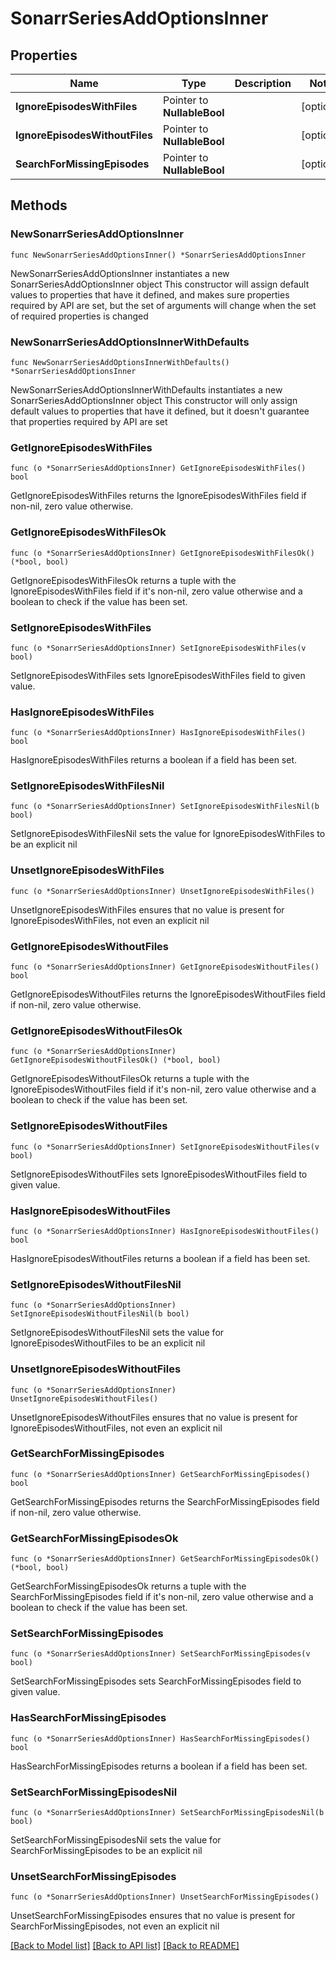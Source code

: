 # SonarrSeriesAddOptionsInner

## Properties

Name | Type | Description | Notes
------------ | ------------- | ------------- | -------------
**IgnoreEpisodesWithFiles** | Pointer to **NullableBool** |  | [optional] 
**IgnoreEpisodesWithoutFiles** | Pointer to **NullableBool** |  | [optional] 
**SearchForMissingEpisodes** | Pointer to **NullableBool** |  | [optional] 

## Methods

### NewSonarrSeriesAddOptionsInner

`func NewSonarrSeriesAddOptionsInner() *SonarrSeriesAddOptionsInner`

NewSonarrSeriesAddOptionsInner instantiates a new SonarrSeriesAddOptionsInner object
This constructor will assign default values to properties that have it defined,
and makes sure properties required by API are set, but the set of arguments
will change when the set of required properties is changed

### NewSonarrSeriesAddOptionsInnerWithDefaults

`func NewSonarrSeriesAddOptionsInnerWithDefaults() *SonarrSeriesAddOptionsInner`

NewSonarrSeriesAddOptionsInnerWithDefaults instantiates a new SonarrSeriesAddOptionsInner object
This constructor will only assign default values to properties that have it defined,
but it doesn't guarantee that properties required by API are set

### GetIgnoreEpisodesWithFiles

`func (o *SonarrSeriesAddOptionsInner) GetIgnoreEpisodesWithFiles() bool`

GetIgnoreEpisodesWithFiles returns the IgnoreEpisodesWithFiles field if non-nil, zero value otherwise.

### GetIgnoreEpisodesWithFilesOk

`func (o *SonarrSeriesAddOptionsInner) GetIgnoreEpisodesWithFilesOk() (*bool, bool)`

GetIgnoreEpisodesWithFilesOk returns a tuple with the IgnoreEpisodesWithFiles field if it's non-nil, zero value otherwise
and a boolean to check if the value has been set.

### SetIgnoreEpisodesWithFiles

`func (o *SonarrSeriesAddOptionsInner) SetIgnoreEpisodesWithFiles(v bool)`

SetIgnoreEpisodesWithFiles sets IgnoreEpisodesWithFiles field to given value.

### HasIgnoreEpisodesWithFiles

`func (o *SonarrSeriesAddOptionsInner) HasIgnoreEpisodesWithFiles() bool`

HasIgnoreEpisodesWithFiles returns a boolean if a field has been set.

### SetIgnoreEpisodesWithFilesNil

`func (o *SonarrSeriesAddOptionsInner) SetIgnoreEpisodesWithFilesNil(b bool)`

 SetIgnoreEpisodesWithFilesNil sets the value for IgnoreEpisodesWithFiles to be an explicit nil

### UnsetIgnoreEpisodesWithFiles
`func (o *SonarrSeriesAddOptionsInner) UnsetIgnoreEpisodesWithFiles()`

UnsetIgnoreEpisodesWithFiles ensures that no value is present for IgnoreEpisodesWithFiles, not even an explicit nil
### GetIgnoreEpisodesWithoutFiles

`func (o *SonarrSeriesAddOptionsInner) GetIgnoreEpisodesWithoutFiles() bool`

GetIgnoreEpisodesWithoutFiles returns the IgnoreEpisodesWithoutFiles field if non-nil, zero value otherwise.

### GetIgnoreEpisodesWithoutFilesOk

`func (o *SonarrSeriesAddOptionsInner) GetIgnoreEpisodesWithoutFilesOk() (*bool, bool)`

GetIgnoreEpisodesWithoutFilesOk returns a tuple with the IgnoreEpisodesWithoutFiles field if it's non-nil, zero value otherwise
and a boolean to check if the value has been set.

### SetIgnoreEpisodesWithoutFiles

`func (o *SonarrSeriesAddOptionsInner) SetIgnoreEpisodesWithoutFiles(v bool)`

SetIgnoreEpisodesWithoutFiles sets IgnoreEpisodesWithoutFiles field to given value.

### HasIgnoreEpisodesWithoutFiles

`func (o *SonarrSeriesAddOptionsInner) HasIgnoreEpisodesWithoutFiles() bool`

HasIgnoreEpisodesWithoutFiles returns a boolean if a field has been set.

### SetIgnoreEpisodesWithoutFilesNil

`func (o *SonarrSeriesAddOptionsInner) SetIgnoreEpisodesWithoutFilesNil(b bool)`

 SetIgnoreEpisodesWithoutFilesNil sets the value for IgnoreEpisodesWithoutFiles to be an explicit nil

### UnsetIgnoreEpisodesWithoutFiles
`func (o *SonarrSeriesAddOptionsInner) UnsetIgnoreEpisodesWithoutFiles()`

UnsetIgnoreEpisodesWithoutFiles ensures that no value is present for IgnoreEpisodesWithoutFiles, not even an explicit nil
### GetSearchForMissingEpisodes

`func (o *SonarrSeriesAddOptionsInner) GetSearchForMissingEpisodes() bool`

GetSearchForMissingEpisodes returns the SearchForMissingEpisodes field if non-nil, zero value otherwise.

### GetSearchForMissingEpisodesOk

`func (o *SonarrSeriesAddOptionsInner) GetSearchForMissingEpisodesOk() (*bool, bool)`

GetSearchForMissingEpisodesOk returns a tuple with the SearchForMissingEpisodes field if it's non-nil, zero value otherwise
and a boolean to check if the value has been set.

### SetSearchForMissingEpisodes

`func (o *SonarrSeriesAddOptionsInner) SetSearchForMissingEpisodes(v bool)`

SetSearchForMissingEpisodes sets SearchForMissingEpisodes field to given value.

### HasSearchForMissingEpisodes

`func (o *SonarrSeriesAddOptionsInner) HasSearchForMissingEpisodes() bool`

HasSearchForMissingEpisodes returns a boolean if a field has been set.

### SetSearchForMissingEpisodesNil

`func (o *SonarrSeriesAddOptionsInner) SetSearchForMissingEpisodesNil(b bool)`

 SetSearchForMissingEpisodesNil sets the value for SearchForMissingEpisodes to be an explicit nil

### UnsetSearchForMissingEpisodes
`func (o *SonarrSeriesAddOptionsInner) UnsetSearchForMissingEpisodes()`

UnsetSearchForMissingEpisodes ensures that no value is present for SearchForMissingEpisodes, not even an explicit nil

[[Back to Model list]](../README.md#documentation-for-models) [[Back to API list]](../README.md#documentation-for-api-endpoints) [[Back to README]](../README.md)


